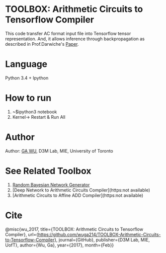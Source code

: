 TOOLBOX: Arithmetic Circuits to Tensorflow Compiler
===
This code transfer AC format input file into Tensorflow tensor representation. And, it allows inference through backpropagation as described in Prof.Darwiche's [Paper](https://arxiv.org/pdf/1301.3847.pdf).

# Language
Python 3.4 + Ipython

# How to run
1. ~$ipython3 notebook
2. Kernel-> Restart & Run All

# Author
Author: [GA WU](mailto:wuga@mie.utoronto.ca), D3M Lab, MIE, University of Toronto

# See Related Toolbox
1. [Random Bayesian Network Generator](https://github.com/wuga214/TOOLBOX-Random-Bayes-Net-Generator)
2. [Deep Network to Arithmetic Circuits Compiler](https:not available)
3. [Arithmetic Circuits to Affine ADD Compiler](https:not available)

# Cite
@misc{wu_2017, 
title={TOOLBOX: Arithmetic Circuits to Tensorflow Compiler}, 
url={https://github.com/wuga214/TOOLBOX-Arithmetic-Circuits-to-Tensorflow-Compiler}, 
journal={GitHub}, 
publisher={D3M Lab, MIE, UofT}, 
author={Wu, Ga}, 
year={2017}, 
month={Feb}}
